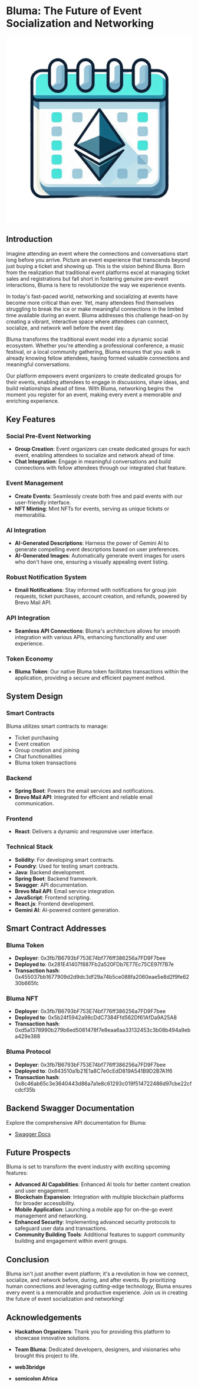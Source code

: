 
# Bluma: The Future of Event Socialization and Networking

<img src="src/image/WhatsApp%20Image%202024-06-26%20at%2012.42.36%20AM.jpeg" alt="Bluma Logo" />


## Introduction

Imagine attending an event where the connections and conversations start long before you arrive. Picture an event experience that transcends beyond just buying a ticket and showing up. This is the vision behind Bluma. Born from the realization that traditional event platforms excel at managing ticket sales and registrations but fall short in fostering genuine pre-event interactions, Bluma is here to revolutionize the way we experience events.

In today's fast-paced world, networking and socializing at events have become more critical than ever. Yet, many attendees find themselves struggling to break the ice or make meaningful connections in the limited time available during an event. Bluma addresses this challenge head-on by creating a vibrant, interactive space where attendees can connect, socialize, and network well before the event day.

Bluma transforms the traditional event model into a dynamic social ecosystem. Whether you're attending a professional conference, a music festival, or a local community gathering, Bluma ensures that you walk in already knowing fellow attendees, having formed valuable connections and meaningful conversations.

Our platform empowers event organizers to create dedicated groups for their events, enabling attendees to engage in discussions, share ideas, and build relationships ahead of time. With Bluma, networking begins the moment you register for an event, making every event a memorable and enriching experience.



## Key Features

### Social Pre-Event Networking
- **Group Creation**: Event organizers can create dedicated groups for each event, enabling attendees to socialize and network ahead of time.
- **Chat Integration**: Engage in meaningful conversations and build connections with fellow attendees through our integrated chat feature.

### Event Management
- **Create Events**: Seamlessly create both free and paid events with our user-friendly interface.
- **NFT Minting**: Mint NFTs for events, serving as unique tickets or memorabilia.

### AI Integration
- **AI-Generated Descriptions**: Harness the power of Gemini AI to generate compelling event descriptions based on user preferences.
- **AI-Generated Images**: Automatically generate event images for users who don't have one, ensuring a visually appealing event listing.

### Robust Notification System
- **Email Notifications**: Stay informed with notifications for group join requests, ticket purchases, account creation, and refunds, powered by Brevo Mail API.

### API Integration
- **Seamless API Connections**: Bluma's architecture allows for smooth integration with various APIs, enhancing functionality and user experience.

### Token Economy
- **Bluma Token**: Our native Bluma token facilitates transactions within the application, providing a secure and efficient payment method.

## System Design

### Smart Contracts
Bluma utilizes smart contracts to manage:
- Ticket purchasing
- Event creation
- Group creation and joining
- Chat functionalities
- Bluma token transactions

### Backend
- **Spring Boot**: Powers the email services and notifications.
- **Brevo Mail API**: Integrated for efficient and reliable email communication.

### Frontend
- **React**: Delivers a dynamic and responsive user interface.

### Technical Stack
- **Solidity**: For developing smart contracts.
- **Foundry**: Used for testing smart contracts.
- **Java**: Backend development.
- **Spring Boot**: Backend framework.
- **Swagger**: API documentation.
- **Brevo Mail API**: Email service integration.
- **JavaScript**: Frontend scripting.
- **React.js**: Frontend development.
- **Gemini AI**: AI-powered content generation.

## Smart Contract Addresses

### Bluma Token
- **Deployer**: 0x3fb7B6793bF753E74bf776ff386256a7FD9F7bee
- **Deployed to**: 0x281E41407f887Fb2a520FDb7E77Ec75CE97f7B7e
- **Transaction hash**: 0x455037bb1677909d2d9dc3df29a74b5ce088fa2060eae5e8d2f9fe6230b665fc

### Bluma NFT
- **Deployer**: 0x3fb7B6793bF753E74bf776ff386256a7FD9F7bee
- **Deployed to**: 0x5b24f5942a98cDdC7384Ffd562Df61AfDa9A25A8
- **Transaction hash**: 0xd5a1378990b279b6ed5081478f7e8eaa6aa33132453c3b08b494a9eba429e388

### Bluma Protocol
- **Deployer**: 0x3fb7B6793bF753E74bf776ff386256a7FD9F7bee
- **Deployed to**: 0x843510a1b21E1a8C7e0cEdD819A541B9D2B7A1f6
- **Transaction hash**: 0x8c46ab65c3e3640443d86a7a1e8c61293c019f514722486d97cbe22cfcdcf35b

## Backend Swagger Documentation
Explore the comprehensive API documentation for Bluma:
- [Swagger Docs](https://bluma-protocol-backend.onrender.com/swagger-ui/index.html#/)

## Future Prospects

Bluma is set to transform the event industry with exciting upcoming features:
- **Advanced AI Capabilities**: Enhanced AI tools for better content creation and user engagement.
- **Blockchain Expansion**: Integration with multiple blockchain platforms for broader accessibility.
- **Mobile Application**: Launching a mobile app for on-the-go event management and networking.
- **Enhanced Security**: Implementing advanced security protocols to safeguard user data and transactions.
- **Community Building Tools**: Additional features to support community building and engagement within event groups.

## Conclusion

Bluma isn't just another event platform; it's a revolution in how we connect, socialize, and network before, during, and after events. By prioritizing human connections and leveraging cutting-edge technology, Bluma ensures every event is a memorable and productive experience. Join us in creating the future of event socialization and networking!

## Acknowledgements

- **Hackathon Organizers**: Thank you for providing this platform to showcase innovative solutions.
- **Team Bluma**: Dedicated developers, designers, and visionaries who brought this project to life.
- **web3bridge**

- **semicolon Africa** 


